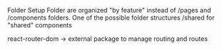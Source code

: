 Folder Setup
Folder are organized "by feature" instead of /pages and /components folders.
One of the possible folder structures
/shared for "shared" components

react-router-dom -> external package to manage routing and routes
